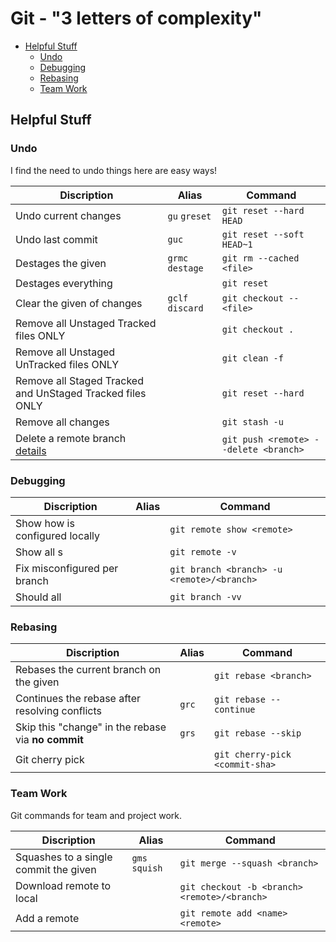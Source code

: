 # Git - "3 letters of complexity"

<!-- TOC depthFrom:2 -->

- [Helpful Stuff](#helpful-stuff)
    - [Undo](#undo)
    - [Debugging](#debugging)
    - [Rebasing](#rebasing)
    - [Team Work](#team-work)

<!-- /TOC -->

## Helpful Stuff
### Undo

I find the need to undo things here are easy ways!

Discription                         | Alias             | Command
---                                 | ---               | ---
Undo current changes                | `gu`  `greset`    | `git reset --hard HEAD`
Undo last commit                    | `guc`             | `git reset --soft HEAD~1`
Destages the given <file>           | `grmc`  `destage` | `git rm --cached <file>`
Destages everything                 |                   | `git reset`
Clear the given <file> of changes   | `gclf`  `discard` | `git checkout -- <file>`
Remove all Unstaged Tracked files ONLY  |                   | `git checkout .`
Remove all Unstaged UnTracked files ONLY |                  | `git clean -f`
Remove all Staged Tracked and UnStaged Tracked files ONLY |             | `git reset --hard`
Remove all changes                  |                   | `git stash -u`
Delete a remote branch [details][1] |                   | `git push <remote> --delete <branch>`

[1]: https://stackoverflow.com/questions/2003505/how-do-i-delete-a-git-branch-both-locally-and-remotely

### Debugging

Discription                             | Alias         | Command
---                                     | ---           | ---
Show how <remote> is configured locally |               | `git remote show <remote>`
Show all <remote>s                      |               | `git remote -v`
Fix misconfigured <remote> per branch   |               | `git branch <branch> -u <remote>/<branch>`
Should all <branch> <remote>            |               | `git branch -vv`

### Rebasing

Discription                                         | Alias             | Command
---                                                 | ---               | ---
Rebases the current branch on the given <branch>    |                   | `git rebase <branch>`
Continues the rebase after resolving conflicts      | `grc`             | `git rebase --continue`
Skip this "change" in the rebase via **no commit**  | `grs`             | `git rebase --skip`
Git cherry pick                                     |                   | `git cherry-pick <commit-sha>`

### Team Work

Git commands for team and project work.

Discription                                             | Alias             | Command
---                                                     | ---               | ---
Squashes to a single commit the given <feature-branch>  | `gms`  `squish`   | `git merge --squash <branch>`
Download remote <branch> to local <branch>              |                   | `git checkout -b <branch> <remote>/<branch>`
Add a remote                                            |                   | `git remote add <name> <remote>`
